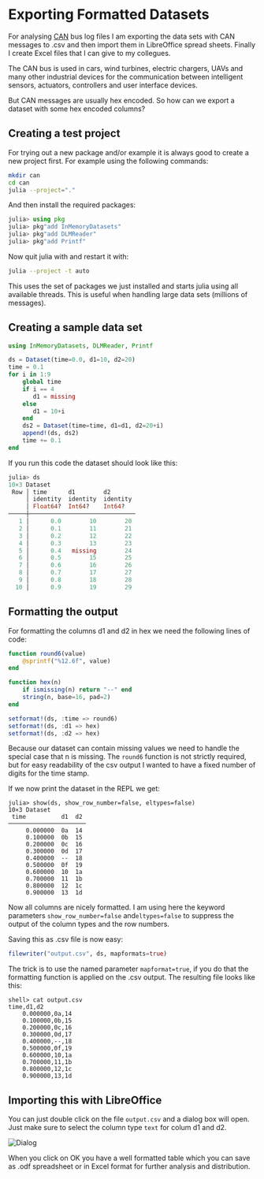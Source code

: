 # Exporting Formatted Datasets

For analysing [CAN](https://en.wikipedia.org/wiki/CAN_bus) bus log files I am exporting the data sets with CAN messages to .csv and then import them in LibreOffice spread sheets. Finally I create Excel files that I can give to my collegues.

The CAN bus is used in cars, wind turbines, electric chargers, UAVs and many other industrial devices for the communication between intelligent sensors, actuators, controllers and user interface devices.

But CAN messages are usually hex encoded. So how can we export a dataset with some hex
encoded columns?

## Creating a test project
For trying out a new package and/or example it is always good to create a new project first.
For example using the following commands:
```bash
mkdir can
cd can
julia --project="."
```
And then install the required packages:
```julia
julia> using pkg
julia> pkg"add InMemoryDatasets"
julia> pkg"add DLMReader"
julia> pkg"add Printf"
```
Now quit julia with <CTRL><D> and restart it with:
```bash
julia --project -t auto
```
This uses the set of packages we just installed and starts julia using all available threads. This is useful when handling large data sets (millions of messages).

## Creating a sample data set

```julia
using InMemoryDatasets, DLMReader, Printf

ds = Dataset(time=0.0, d1=10, d2=20)
time = 0.1
for i in 1:9
    global time
    if i == 4
       d1 = missing
    else
       d1 = 10+i
    end
    ds2 = Dataset(time=time, d1=d1, d2=20+i)
    append!(ds, ds2)
    time += 0.1
end
```
If you run this code the dataset should look like this:
```julia
julia> ds
10×3 Dataset
 Row │ time      d1        d2       
     │ identity  identity  identity 
     │ Float64?  Int64?    Int64?   
─────┼──────────────────────────────
   1 │      0.0        10        20
   2 │      0.1        11        21
   3 │      0.2        12        22
   4 │      0.3        13        23
   5 │      0.4   missing        24
   6 │      0.5        15        25
   7 │      0.6        16        26
   8 │      0.7        17        27
   9 │      0.8        18        28
  10 │      0.9        19        29
```

## Formatting the output
For formatting the columns d1 and d2 in hex we need the following lines of code:
```julia
function round6(value)
    @sprintf("%12.6f", value)
end

function hex(n)
    if ismissing(n) return "--" end
    string(n, base=16, pad=2)
end

setformat!(ds, :time => round6)
setformat!(ds, :d1 => hex)
setformat!(ds, :d2 => hex)
```
Because our dataset can contain missing values we need to handle the special case
that n is missing. The `round6` function is not strictly required, but for easy readability
of the csv output I wanted to have a fixed number of digits for the time stamp.

If we now print the dataset in the REPL we get:
```
julia> show(ds, show_row_number=false, eltypes=false)
10×3 Dataset
 time          d1  d2 
──────────────────────
     0.000000  0a  14
     0.100000  0b  15
     0.200000  0c  16
     0.300000  0d  17
     0.400000  --  18
     0.500000  0f  19
     0.600000  10  1a
     0.700000  11  1b
     0.800000  12  1c
     0.900000  13  1d
```
Now all columns are nicely formatted. I am using here the keyword parameters `show_row_number=false` 
and`eltypes=false` to suppress the output of the column types and the row numbers.

Saving this as .csv file is now easy:
```julia
filewriter("output.csv", ds, mapformats=true)
```
The trick is to use the named parameter `mapformat=true`, if you do that the formatting function
is applied on the .csv output. The resulting file looks like this:

```
shell> cat output.csv
time,d1,d2
    0.000000,0a,14
    0.100000,0b,15
    0.200000,0c,16
    0.300000,0d,17
    0.400000,--,18
    0.500000,0f,19
    0.600000,10,1a
    0.700000,11,1b
    0.800000,12,1c
    0.900000,13,1d
```
## Importing this with LibreOffice
You can just double click on the file `output.csv` and a dialog box will open. Just make sure to select the column type `text` for colum d1 and d2.

![Dialog](https://raw.githubusercontent.com/ufechner7/ufechner7.github.io/4c0e76b638ec38c7de19d684ee8c019e43805b4a/_posts/dialog.png)

When you click on OK you have a well formatted table which you can save as .odf spreadsheet or in Excel format
for further analysis and distribution.